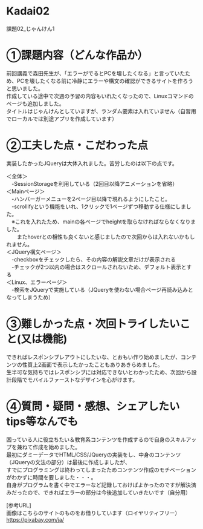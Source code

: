 # Kadai02
課題02_じゃんけん1

# ①課題内容（どんな作品か）

前回講義で森田先生が、「エラーがでるとPCを壊したくなる」と言っていたため、PCを壊したくなる前に冷静にエラーや構文の確認ができるサイトを作ろうと思いました。<br>
作成している途中で次週の予習の内容もいれたくなったので、Linuxコマンドのページも追加しました。<br>
タイトルはじゃんけんとしていますが、ランダム要素は入れていません（自習用でローカルでは別途アプリを作成しています）<br>
		
		
# ②工夫した点・こだわった点<br>
実装したかったJQueryは大体入れました。苦労したのは以下の点です。<br>

＜全体＞<br>
　-SessionStorageを利用している（2回目以降アニメーションを省略）<br>
＜Mainページ＞<br>
　-ハンバーガーメニューを2ページ目以降で現れるようにしたこと。<br>
　-scrollifyという機能をいれ、1クリックで1ページずつ移動する仕様にしました。<br>
　※これを入れたため、mainの各ページでheightを取らなければならなくなりました。<br>
　　またhoverとの相性も良くないと感じましたので次回からは入れないかもしれません。<br>
＜JQuery構文ページ＞<br>
　-checkboxをチェックしたら、その内容の解説文章だけが表示される<br>
　-チェックが2つ以内の場合はスクロールされないため、デフォルト表示とする<br>
＜Linux、エラーページ＞<br>
　-検索をJQueryで実施している（JQueryを使わない場合ページ再読み込みとなってしまうため）<br>


# ③難しかった点・次回トライしたいこと(又は機能)<br>
できればレスポンシブレアウトにしたいな、とおもい作り始めましたが、コンテンツの性質上2画面で表示したかったこともありあきらめました。<br>
生半可な気持ちではレスポンシブには対応できないとわかったため、次回から設計段階でモバイルファーストなデザインを心がけます。<br>

# ④質問・疑問・感想、シェアしたいtips等なんでも<br>
困っている人に役立ちたい＆教育系コンテンツを作成するので自身のスキルアップを兼ねて作成を始めました。<br>
最初にダミーデータでHTML/CSS/JQueryの実装をし、中身のコンテンツ（JQueryの文法の部分）は最後に作成しましたが、<br>
すでにプログラミングは終わってしまったためコンテンツ作成のモチベーションがわかずに時間を要しました・・・。<br>
自身がプログラムを書く中でエラーなど記録しておけばよかったのですが解決済みだったので、できればエラーの部分は今後追加していきたいです（自分用）<br>

[参考URL]<br>
画像はこちらのサイトのものをお借りしています（ロイヤリティフリー）
https://pixabay.com/ja/
